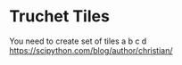 # Truchet Tiles

You need to create set of tiles a b c d
<https://scipython.com/blog/author/christian/>
